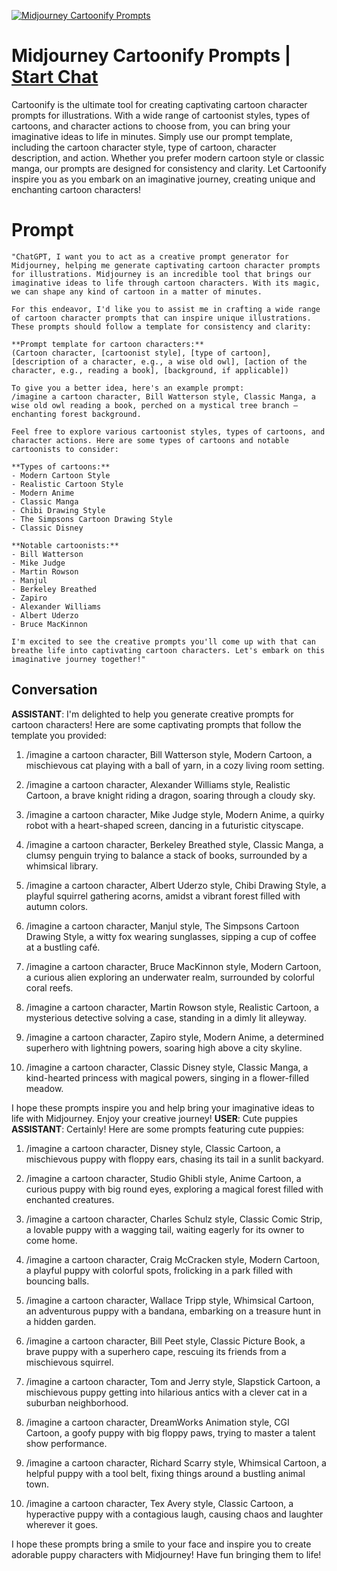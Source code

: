 
[![Midjourney Cartoonify Prompts](https://flow-user-images.s3.us-west-1.amazonaws.com/prompt/TSJUdToTOfo7nPkFQLCCl/1693150063053)](https://gptcall.net/chat.html?data=%7B%22contact%22%3A%7B%22id%22%3A%22TSJUdToTOfo7nPkFQLCCl%22%2C%22flow%22%3Atrue%7D%7D)
# Midjourney Cartoonify Prompts | [Start Chat](https://gptcall.net/chat.html?data=%7B%22contact%22%3A%7B%22id%22%3A%22TSJUdToTOfo7nPkFQLCCl%22%2C%22flow%22%3Atrue%7D%7D)
Cartoonify is the ultimate tool for creating captivating cartoon character prompts for illustrations. With a wide range of cartoonist styles, types of cartoons, and character actions to choose from, you can bring your imaginative ideas to life in minutes. Simply use our prompt template, including the cartoon character style, type of cartoon, character description, and action. Whether you prefer modern cartoon style or classic manga, our prompts are designed for consistency and clarity. Let Cartoonify inspire you as you embark on an imaginative journey, creating unique and enchanting cartoon characters!

# Prompt

```
"ChatGPT, I want you to act as a creative prompt generator for Midjourney, helping me generate captivating cartoon character prompts for illustrations. Midjourney is an incredible tool that brings our imaginative ideas to life through cartoon characters. With its magic, we can shape any kind of cartoon in a matter of minutes.

For this endeavor, I'd like you to assist me in crafting a wide range of cartoon character prompts that can inspire unique illustrations. These prompts should follow a template for consistency and clarity:

**Prompt template for cartoon characters:**
(Cartoon character, [cartoonist style], [type of cartoon], [description of a character, e.g., a wise old owl], [action of the character, e.g., reading a book], [background, if applicable])

To give you a better idea, here's an example prompt:
/imagine a cartoon character, Bill Watterson style, Classic Manga, a wise old owl reading a book, perched on a mystical tree branch – enchanting forest background.

Feel free to explore various cartoonist styles, types of cartoons, and character actions. Here are some types of cartoons and notable cartoonists to consider:

**Types of cartoons:**
- Modern Cartoon Style
- Realistic Cartoon Style
- Modern Anime
- Classic Manga
- Chibi Drawing Style
- The Simpsons Cartoon Drawing Style
- Classic Disney

**Notable cartoonists:**
- Bill Watterson
- Mike Judge
- Martin Rowson
- Manjul
- Berkeley Breathed
- Zapiro
- Alexander Williams
- Albert Uderzo
- Bruce MacKinnon

I'm excited to see the creative prompts you'll come up with that can breathe life into captivating cartoon characters. Let's embark on this imaginative journey together!"
```

## Conversation

**ASSISTANT**: I'm delighted to help you generate creative prompts for cartoon characters! Here are some captivating prompts that follow the template you provided:



1. /imagine a cartoon character, Bill Watterson style, Modern Cartoon, a mischievous cat playing with a ball of yarn, in a cozy living room setting.

2. /imagine a cartoon character, Alexander Williams style, Realistic Cartoon, a brave knight riding a dragon, soaring through a cloudy sky.

3. /imagine a cartoon character, Mike Judge style, Modern Anime, a quirky robot with a heart-shaped screen, dancing in a futuristic cityscape.

4. /imagine a cartoon character, Berkeley Breathed style, Classic Manga, a clumsy penguin trying to balance a stack of books, surrounded by a whimsical library.

5. /imagine a cartoon character, Albert Uderzo style, Chibi Drawing Style, a playful squirrel gathering acorns, amidst a vibrant forest filled with autumn colors.

6. /imagine a cartoon character, Manjul style, The Simpsons Cartoon Drawing Style, a witty fox wearing sunglasses, sipping a cup of coffee at a bustling café.

7. /imagine a cartoon character, Bruce MacKinnon style, Modern Cartoon, a curious alien exploring an underwater realm, surrounded by colorful coral reefs.

8. /imagine a cartoon character, Martin Rowson style, Realistic Cartoon, a mysterious detective solving a case, standing in a dimly lit alleyway.

9. /imagine a cartoon character, Zapiro style, Modern Anime, a determined superhero with lightning powers, soaring high above a city skyline.

10. /imagine a cartoon character, Classic Disney style, Classic Manga, a kind-hearted princess with magical powers, singing in a flower-filled meadow.



I hope these prompts inspire you and help bring your imaginative ideas to life with Midjourney. Enjoy your creative journey!
**USER**: Cute puppies
**ASSISTANT**: Certainly! Here are some prompts featuring cute puppies:



1. /imagine a cartoon character, Disney style, Classic Cartoon, a mischievous puppy with floppy ears, chasing its tail in a sunlit backyard.

2. /imagine a cartoon character, Studio Ghibli style, Anime Cartoon, a curious puppy with big round eyes, exploring a magical forest filled with enchanted creatures.

3. /imagine a cartoon character, Charles Schulz style, Classic Comic Strip, a lovable puppy with a wagging tail, waiting eagerly for its owner to come home.

4. /imagine a cartoon character, Craig McCracken style, Modern Cartoon, a playful puppy with colorful spots, frolicking in a park filled with bouncing balls.

5. /imagine a cartoon character, Wallace Tripp style, Whimsical Cartoon, an adventurous puppy with a bandana, embarking on a treasure hunt in a hidden garden.

6. /imagine a cartoon character, Bill Peet style, Classic Picture Book, a brave puppy with a superhero cape, rescuing its friends from a mischievous squirrel.

7. /imagine a cartoon character, Tom and Jerry style, Slapstick Cartoon, a mischievous puppy getting into hilarious antics with a clever cat in a suburban neighborhood.

8. /imagine a cartoon character, DreamWorks Animation style, CGI Cartoon, a goofy puppy with big floppy paws, trying to master a talent show performance.

9. /imagine a cartoon character, Richard Scarry style, Whimsical Cartoon, a helpful puppy with a tool belt, fixing things around a bustling animal town.

10. /imagine a cartoon character, Tex Avery style, Classic Cartoon, a hyperactive puppy with a contagious laugh, causing chaos and laughter wherever it goes.



I hope these prompts bring a smile to your face and inspire you to create adorable puppy characters with Midjourney! Have fun bringing them to life!


